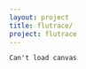 ```yaml
---
layout: project
title: flutrace/
project: flutrace
---
```


<script src="processing.min.js"></script>
<canvas datasrc="flutrace.pjs" width="800" height="360">`Can't load canvas`</canvas>	



